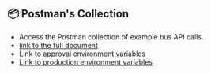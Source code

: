 ## 📦 Postman's Collection

- Access the Postman collection of example bus API calls.
- [link to the full document](../../../postman/middleware_b2b-release_1.3.0.postman_collection.json)
- [Link to approval environment variables](../../../postman/env-stg.postman_environment.json)
- [Link to production environment variables](../../../postman/env-prd.postman_environment.json)